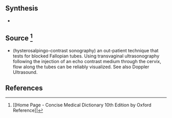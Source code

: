 ## Synthesis
- 
## Source [^1]
- (hysterosalpingo-contrast sonography) an out-patient technique that tests for blocked Fallopian tubes. Using transvaginal ultrasonography following the injection of an echo contrast medium through the cervix, flow along the tubes can be reliably visualized. See also Doppler Ultrasound.
## References

[^1]: [[Home Page - Concise Medical Dictionary 10th Edition by Oxford Reference]]